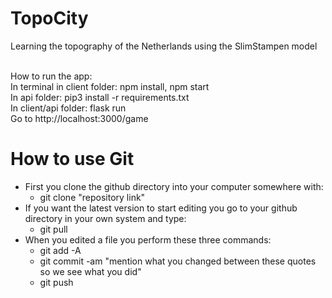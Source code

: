 # TopoCity
Learning the topography of the Netherlands using the SlimStampen model<br><br>

How to run the app:<br>
In terminal in client folder: npm install, npm start<br>
In api folder: pip3 install -r requirements.txt<br>
In client/api folder: flask run<br>
Go to http://localhost:3000/game <br>


# How to use Git

- First you clone the github directory into your computer somewhere with: 
	- git clone "repository link"
- If you want the latest version to start editing you go to your github directory in your own system and type: 
	- git pull
- When you edited a file you perform these three commands:
	- git add -A
	- git commit -am "mention what you changed between these quotes so we see what you did"
	- git push
